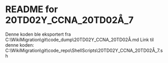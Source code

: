 # README for 20TD02Y_CCNA_20TD02Å_7
Denne koden ble eksportert fra C:\WikiMigration\git\code_dump\20TD02Y_CCNA_20TD02Å.md
Link til denne koden: C:\WikiMigration\git\code_repo\ShellScripts\20TD02Y_CCNA_20TD02Å_7.sh
